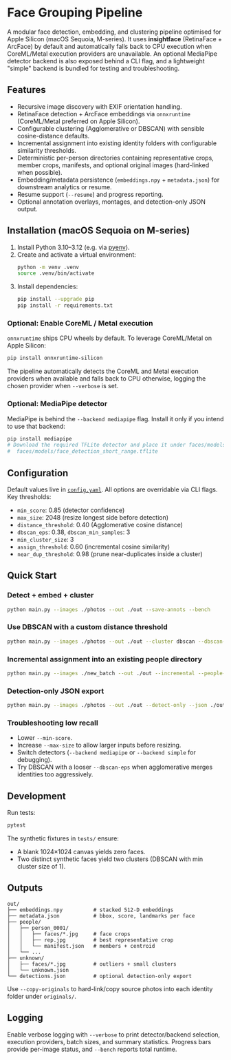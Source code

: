 # Face Grouping Pipeline

A modular face detection, embedding, and clustering pipeline optimised for Apple Silicon (macOS Sequoia, M-series). It uses **insightface** (RetinaFace + ArcFace) by default and automatically falls back to CPU execution when CoreML/Metal execution providers are unavailable. An optional MediaPipe detector backend is also exposed behind a CLI flag, and a lightweight "simple" backend is bundled for testing and troubleshooting.

## Features
- Recursive image discovery with EXIF orientation handling.
- RetinaFace detection + ArcFace embeddings via `onnxruntime` (CoreML/Metal preferred on Apple Silicon).
- Configurable clustering (Agglomerative or DBSCAN) with sensible cosine-distance defaults.
- Incremental assignment into existing identity folders with configurable similarity thresholds.
- Deterministic per-person directories containing representative crops, member crops, manifests, and optional original images (hard-linked when possible).
- Embedding/metadata persistence (`embeddings.npy` + `metadata.json`) for downstream analytics or resume.
- Resume support (`--resume`) and progress reporting.
- Optional annotation overlays, montages, and detection-only JSON output.

## Installation (macOS Sequoia on M-series)
1. Install Python 3.10–3.12 (e.g. via [pyenv](https://github.com/pyenv/pyenv)).
2. Create and activate a virtual environment:
   ```bash
   python -m venv .venv
   source .venv/bin/activate
   ```
3. Install dependencies:
   ```bash
   pip install --upgrade pip
   pip install -r requirements.txt
   ```

### Optional: Enable CoreML / Metal execution
`onnxruntime` ships CPU wheels by default. To leverage CoreML/Metal on Apple Silicon:
```bash
pip install onnxruntime-silicon
```
The pipeline automatically detects the CoreML and Metal execution providers when available and falls back to CPU otherwise, logging the chosen provider when `--verbose` is set.

### Optional: MediaPipe detector
MediaPipe is behind the `--backend mediapipe` flag. Install it only if you intend to use that backend:
```bash
pip install mediapipe
# Download the required TFLite detector and place it under faces/models/
#  faces/models/face_detection_short_range.tflite
```

## Configuration
Default values live in [`config.yaml`](config.yaml). All options are overridable via CLI flags. Key thresholds:
- `min_score`: 0.85 (detector confidence)
- `max_size`: 2048 (resize longest side before detection)
- `distance_threshold`: 0.40 (Agglomerative cosine distance)
- `dbscan_eps`: 0.38, `dbscan_min_samples`: 3
- `min_cluster_size`: 3
- `assign_threshold`: 0.60 (incremental cosine similarity)
- `near_dup_threshold`: 0.98 (prune near-duplicates inside a cluster)

## Quick Start
### Detect + embed + cluster
```bash
python main.py --images ./photos --out ./out --save-annots --bench
```

### Use DBSCAN with a custom distance threshold
```bash
python main.py --images ./photos --out ./out --cluster dbscan --dbscan-eps 0.35
```

### Incremental assignment into an existing people directory
```bash
python main.py --images ./new_batch --out ./out --incremental --people-dir ./out/people
```

### Detection-only JSON export
```bash
python main.py --images ./photos --out ./out --detect-only --json ./out/detections.json
```

### Troubleshooting low recall
- Lower `--min-score`.
- Increase `--max-size` to allow larger inputs before resizing.
- Switch detectors (`--backend mediapipe` or `--backend simple` for debugging).
- Try DBSCAN with a looser `--dbscan-eps` when agglomerative merges identities too aggressively.

## Development
Run tests:
```bash
pytest
```

The synthetic fixtures in `tests/` ensure:
- A blank 1024×1024 canvas yields zero faces.
- Two distinct synthetic faces yield two clusters (DBSCAN with min cluster size of 1).

## Outputs
```
out/
├── embeddings.npy          # stacked 512-D embeddings
├── metadata.json           # bbox, score, landmarks per face
├── people/
│   ├── person_0001/
│   │   ├── faces/*.jpg     # face crops
│   │   ├── rep.jpg         # best representative crop
│   │   └── manifest.json   # members + centroid
│   └── ...
├── unknown/
│   ├── faces/*.jpg         # outliers + small clusters
│   └── unknown.json
└── detections.json         # optional detection-only export
```

Use `--copy-originals` to hard-link/copy source photos into each identity folder under `originals/`.

## Logging
Enable verbose logging with `--verbose` to print detector/backend selection, execution providers, batch sizes, and summary statistics. Progress bars provide per-image status, and `--bench` reports total runtime.

